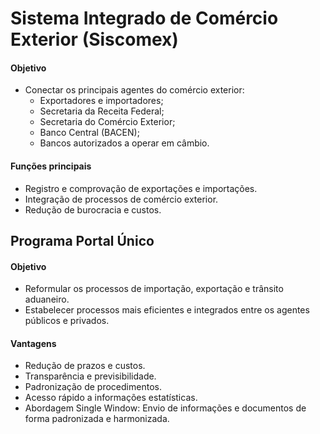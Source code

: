 # Sistema Integrado de Comércio Exterior (Siscomex)  

#### Objetivo  
- Conectar os principais agentes do comércio exterior:  
  - Exportadores e importadores;  
  - Secretaria da Receita Federal;  
  - Secretaria do Comércio Exterior;  
  - Banco Central (BACEN);  
  - Bancos autorizados a operar em câmbio.  

#### Funções principais  
- Registro e comprovação de exportações e importações.  
- Integração de processos de comércio exterior.  
- Redução de burocracia e custos.  

## Programa Portal Único  

#### Objetivo  
- Reformular os processos de importação, exportação e trânsito aduaneiro.  
- Estabelecer processos mais eficientes e integrados entre os agentes públicos e privados.  

#### Vantagens  
- Redução de prazos e custos.  
- Transparência e previsibilidade.  
- Padronização de procedimentos.  
- Acesso rápido a informações estatísticas.  
- Abordagem Single Window: Envio de informações e documentos de forma padronizada e harmonizada.  
